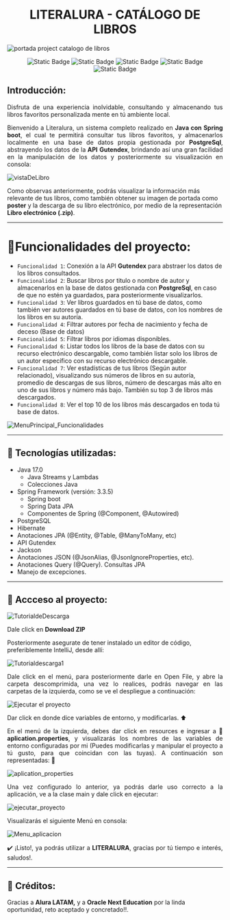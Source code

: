 <h1 align="center">LITERALURA - CATÁLOGO DE LIBROS</h1>

![portada project catalogo de libros](https://github.com/user-attachments/assets/d7420998-9673-42dc-82bf-accd00a53772)

<p align="center">
  <img alt="Static Badge" src="https://img.shields.io/badge/Release%20date-November%202024-green">
  <img alt="Static Badge" src="https://img.shields.io/badge/Status-En%20constante%20desarrollo-green">
  <img alt="Static Badge" src="https://img.shields.io/badge/Project%20version-1.0-blue">
  <img alt="Static Badge" src="https://img.shields.io/badge/Java%20version-17.0-blue">
  <img alt="Static Badge" src="https://img.shields.io/badge/Spring%20version-3.3.5-blue">
</p>
<h2>Introducción:</h2>
<p align="justify">
  Disfruta de una experiencia inolvidable, consultando y almacenando tus libros favoritos personalizada mente en tú ambiente     local.
</p>
<p align="justify">
  Bienvenido a Literalura, un sistema completo realizado en <b>Java con Spring boot</b>, el cual te permitirá consultar tus libros favoritos, y almacenarlos localmente en una base de datos propia gestionada por <b>PostgreSql</b>, abstrayendo los datos de la <b>API</b> <strong href="https://gutendex.com/" target="_blank">Gutendex</strong>, brindando así una gran facilidad en la manipulación de los datos y posteriormente su visualización en consola:

![vistaDeLibro](https://github.com/user-attachments/assets/cdafcab4-523a-4903-b61c-3d4df5aaacd6)

Como observas anteriormente, podrás visualizar la información más relevante de tus libros, como también obtener su imagen de portada como <b>poster</b> y la descarga de su libro electrónico, por medio de la representación <b>Libro electrónico (.zip)</b>.
</p>
<hr>

# 🔨Funcionalidades del proyecto:
- `Funcionalidad 1`: Conexión a la API <strong href="https://gutendex.com/" target="_blank">Gutendex</strong> para abstraer los datos de los libros consultados.
- `Funcionalidad 2`: Buscar libros por titulo o nombre de autor y almacenarlos en la base de datos gestionada con <b>PostgreSql</b>, en caso de que no estén ya guardados, para posteriormente visualizarlos.
- `Funcionalidad 3`: Ver libros guardados en tú base de datos, como también ver autores guardados en tú base de datos, con los nombres de los libros en su autoría.
- `Funcionalidad 4`: Filtrar autores por fecha de nacimiento y fecha de deceso (Base de datos)
- `Funcionalidad 5`: Filtrar libros por idiomas disponibles.
- `Funcionalidad 6`: Listar todos los libros de la base de datos con su recurso electrónico descargable, como también listar solo los libros de un autor específico con su recurso electrónico descargable.
- `Funcionalidad 7`: Ver estadísticas de tus libros (Según autor relacionado), visualizando sus números de libros en su autoría, promedio de descargas de sus libros, número de descargas más alto en uno de sus libros y número más bajo. También su top 3 de libros más descargados.
- `Funcionalidad 8`: Ver el top 10 de los libros más descargados en toda tú base de datos.

![MenuPrincipal_Funcionalidades](https://github.com/user-attachments/assets/c6c6093d-edf8-46cd-90f5-e21c703bb01d)

<hr>

## 🧠 Tecnologías utilizadas: 
- Java 17.0
  - Java Streams y Lambdas
  - Colecciones Java
- Spring Framework (versión: 3.3.5)
  - Spring boot
  - Spring Data JPA
  - Componentes de Spring (@Component, @Autowired)
- PostgreSQL
- Hibernate
- Anotaciones JPA (@Entity, @Table, @ManyToMany, etc) 
- API Gutendex
- Jackson
- Anotaciones JSON (@JsonAlias, @JsonIgnoreProperties, etc).
- Anotaciones Query (@Query). Consultas JPA
- Manejo de excepciones.

<hr>

## 📂 Accceso al proyecto: 
![TutorialdeDescarga](https://github.com/user-attachments/assets/45294179-c3ac-45c6-9989-4311f6b82b50)
<p>Dale click en <strong color="red">Download ZIP</strong></p>
<p>Posteriormente asegurate de tener instalado un editor de código, preferiblemente IntelliJ, desde allí: </p>

![Tutorialdescarga1](https://github.com/user-attachments/assets/15e48718-903c-444f-9604-d50bf9d2d32c)

<p align="justify">Dale click en el menú, para posteriormente darle en Open File, y abre la carpeta descomprimida, una vez lo realices, podrás navegar en las carpetas de la izquierda, como se ve el despliegue a continuación: </p>

![Ejecutar el proyecto](https://github.com/user-attachments/assets/ca556a8b-d13b-47e1-a178-d9b416216fb5)

<p align="justify>
<b>Antes de ejecutar</b>, es importante ajustar tus variables de entorno en Windows o Linux, te dejo un breve ejemplo de en donde puedes encontrar las variables de entorno en <b>Windows</b>:
</p>

![variables_de_entorno](https://github.com/user-attachments/assets/4ca8908f-f8eb-4f19-8949-400fa79a23ec)

<p align="justify">
Dar click en donde dice variables de entorno, y modificarlas. ⬆️
</p>
<p align="justify">
En el menú de la izquierda, debes dar click en resources e ingresar a 🚧 <b>aplication.properties</b>, y visualizarás los nombres de las variables de entorno configuradas por mi (Puedes modificarlas y manipular el proyecto a tú gusto, para que coincidan con las tuyas). A continuación son representadas: 🎨
</p>

![aplication_properties](https://github.com/user-attachments/assets/efd481e1-dcb1-4c58-ac6d-9aba3e72b795)

<p align="justify">
Una vez configurado lo anterior, ya podrás darle uso correcto a la aplicación, ve a la clase main y dale click en ejecutar:
</p>

![ejecutar_proyecto](https://github.com/user-attachments/assets/4cda259a-300f-44ea-bcee-5800cb2bebb1)


<p align="justify">
Visualizarás el siguiente Menú en consola: 
</p>

![Menu_aplicacion](https://github.com/user-attachments/assets/5832e772-e4ca-44d5-bb1b-397ad0fbb192)

<p align="justify">
✔️ ¡Listo!, ya podrás utilizar a <b>LITERALURA</b>, gracias por tú tiempo e interés, saludos!. 
</p>
<hr>

## 🥇 Créditos:

<p align="jutify"> Gracias a <strong src="https://www.aluracursos.com/" target="_blank">Alura LATAM,</strong> y a <strong src="https://www.oracle.com/co/education/oracle-next-education/" target="_blank">Oracle Next Education</strong> por la linda oportunidad, reto aceptado y concretado!!.</p>
